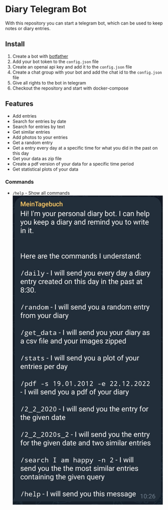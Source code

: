 # Diary Telegram Bot
With this repository you can start a telegram bot, which can be used to keep notes or diary entries.

## Install
1. Create a bot with [botfather](https://core.telegram.org/bots/tutorial)
2. Add your bot token to the `config.json` file
3. Create an openai api key and add it to the `config.json` file
4. Create a chat group with your bot and add the chat id to the `config.json` file
5. Give all rights to the bot in telegram
6. Checkout the repository and start with docker-compose

## Features
- Add entries
- Search for entries by date 
- Search for entries by text 
- Get similar entries
- Add photos to your entries
- Get a random entry
- Get a entry every day at a specific time for what you did in the past on this day
- Get your data as zip file
- Create a pdf version of your data for a specific time period
- Get statistical plots of your data
  
### Commands
- `/help` - Show all commands
![](./data/help.jpg)